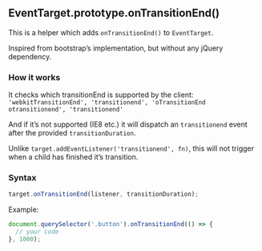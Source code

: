 ## EventTarget.prototype.onTransitionEnd()

This is a helper which adds `onTransitionEnd()` to `EventTarget`.

Inspired from bootstrap’s implementation, but without any jQuery dependency.

### How it works

It checks which transitionEnd is supported by the client:<br>
`'webkitTransitionEnd', 'transitionend', 'oTransitionEnd otransitionend', 'transitionend'`

And if it’s not supported (IE8 etc.) it will dispatch an `transitionend` event after the provided `transitionDuration`.

Unlike `target.addEventListener('transitionend', fn)`, this will not trigger when a child has finished it’s transition.

### Syntax

```js
target.onTransitionEnd(listener, transitionDuration);
```

Example:

```js
document.querySelector('.button').onTransitionEnd(() => {
  // your code
}, 1000);
```
